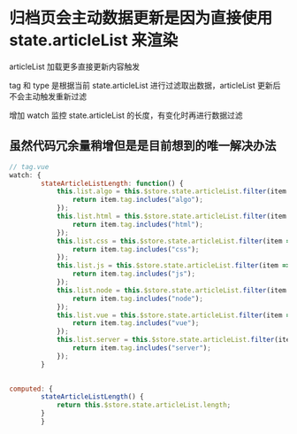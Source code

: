 # 归档页会主动数据更新是因为直接使用 state.articleList 来渲染

articleList 加载更多直接更新内容触发

tag 和 type 是根据当前 state.articleList 进行过滤取出数据，articleList 更新后不会主动触发重新过滤

增加 watch 监控 state.articleList 的长度，有变化时再进行数据过滤

## 虽然代码冗余量稍增但是是目前想到的唯一解决办法

```js
// tag.vue
watch: {
        stateArticleListLength: function() {
            this.list.algo = this.$store.state.articleList.filter(item => {
                return item.tag.includes("algo");
            });
            this.list.html = this.$store.state.articleList.filter(item => {
                return item.tag.includes("html");
            });
            this.list.css = this.$store.state.articleList.filter(item => {
                return item.tag.includes("css");
            });
            this.list.js = this.$store.state.articleList.filter(item => {
                return item.tag.includes("js");
            });
            this.list.node = this.$store.state.articleList.filter(item => {
                return item.tag.includes("node");
            });
            this.list.vue = this.$store.state.articleList.filter(item => {
                return item.tag.includes("vue");
            });
            this.list.server = this.$store.state.articleList.filter(item => {
                return item.tag.includes("server");
            });
        }

        
computed: {
        stateArticleListLength() {
            return this.$store.state.articleList.length;
        }
        }
```
